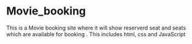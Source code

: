 # Movie_booking
This is a Movie booking site where it will show reserverd seat and seats which are available for booking .
This includes html, css and JavaScript

